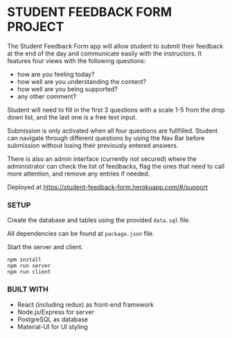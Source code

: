 # STUDENT FEEDBACK FORM PROJECT

The Student Feedback Form app will allow student to submit their feedback at the end of the day and communicate easily with the instructors. It features four views with the following questions:
- how are you feeling today?
- how well are you understanding the content?
- how well are you being supported?
- any other comment?

Student will need to fill in the first 3 questions with a scale 1-5 from the drop down list, and the last one is a free text input.

Submission is only activated when all four questions are fullfilled. Student can navigate through different questions by using the Nav Bar before submission without losing their previously entered answers.

There is also an admin interface (currently not secured) where the administrator can check the list of feedbacks, flag the ones that need to call more attention, and remove any entries if needed.

Deployed at https://student-feedback-form.herokuapp.com/#/support

### SETUP

Create the database and tables using the provided `data.sql` file. 

All dependencies can be found at `package.json` file.

Start the server and client.

```
npm install
npm run server
npm run client
```
### BUILT WITH

- React (including redux) as front-end framework
- Node.js/Express for server
- PostgreSQL as database
- Material-UI for UI styling
